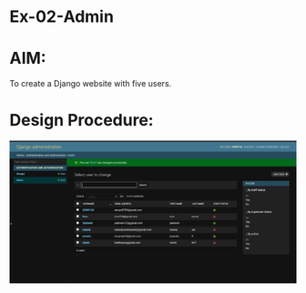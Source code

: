 # Ex-02-Admin

# AIM:
To create a Django website with five users.

# Design Procedure:
![result](result.png)

